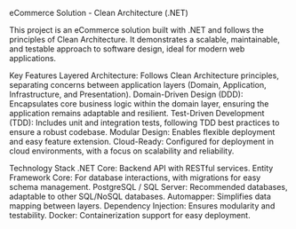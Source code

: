 eCommerce Solution - Clean Architecture (.NET)

This project is an eCommerce solution built with .NET and follows the principles of Clean Architecture. It demonstrates a scalable, maintainable, and testable approach to software design, ideal for modern web applications.

Key Features
Layered Architecture: Follows Clean Architecture principles, separating concerns between application layers (Domain, Application, Infrastructure, and Presentation).
Domain-Driven Design (DDD): Encapsulates core business logic within the domain layer, ensuring the application remains adaptable and resilient.
Test-Driven Development (TDD): Includes unit and integration tests, following TDD best practices to ensure a robust codebase.
Modular Design: Enables flexible deployment and easy feature extension.
Cloud-Ready: Configured for deployment in cloud environments, with a focus on scalability and reliability.

Technology Stack
.NET Core: Backend API with RESTful services.
Entity Framework Core: For database interactions, with migrations for easy schema management.
PostgreSQL / SQL Server: Recommended databases, adaptable to other SQL/NoSQL databases.
Automapper: Simplifies data mapping between layers.
Dependency Injection: Ensures modularity and testability.
Docker: Containerization support for easy deployment.
